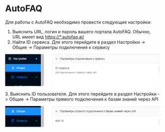# AutoFAQ

Для работы с AutoFAQ необходимо провести следующие настройки:

1. Выяснить URL, логин и пароль вашего портала AutoFAQ. Обычно, URL имеет вид [https://\*.autofaq.ai/](https://croc-chat.autofaq.ai/)
2. Найти ID сервиса. Для этого перейдите в раздел Настройки -> Общие -> Параметры подключения к сервису

![](../../../../resources/activities/extra/messengers/autofaq/image-395.png)

3\. Выяснить ID пользователя. Для этого перейдите в раздел Настройки -> Общие -> Параметры прямого подключения к базам знаний через API

![](../../../../resources/activities/extra/messengers/autofaq/image-433.png)
